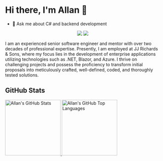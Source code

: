 # Hi there, I'm Allan 👋

- 💬 Ask me about C# and backend development

<p align="center">
    <a href="https://www.linkedin.com/in/allanhnielsen/"><img src="https://img.shields.io/badge/-LinkedIn-2D2B55?style=flat-square&logo=linkedin&logoColor=white"/></a> <a href="https://allann.github.io/"><img src="https://img.shields.io/badge/allann-github.io-blue"/></a>
</p>

I am an experienced senior software engineer and mentor with over two decades of professional expertise. Presently, I am employed at JJ Richards & Sons, where my focus lies in the development of enterprise applications utilizing technologies such as .NET, Blazor, and Azure. I thrive on challenging projects and possess the proficiency to transform initial proposals into meticulously crafted, well-defined, coded, and thoroughly tested solutions.

## GitHub Stats

<a href="https://github.com/allann">
  <img height="180em" src="https://github-readme-stats.vercel.app/api?username=Allann&show_icons=true&theme=shades-of-purple&count_private=true" alt="Allan's GitHub Stats" />
  <img height="180em" src="https://github-readme-stats.vercel.app/api/top-langs/?username=Allann&theme=shades-of-purple&layout=compact" 
    alt="Allan's GitHub Top Languages" />
</a>
